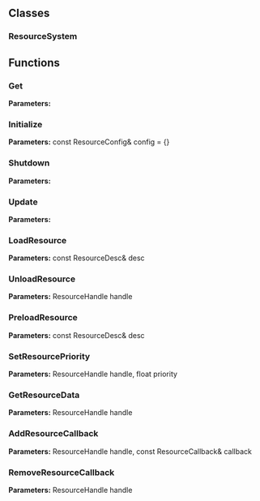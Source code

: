 
## Classes

### ResourceSystem




## Functions

### Get



**Parameters:** 

### Initialize



**Parameters:** const ResourceConfig& config = {}

### Shutdown



**Parameters:** 

### Update



**Parameters:** 

### LoadResource



**Parameters:** const ResourceDesc& desc

### UnloadResource



**Parameters:** ResourceHandle handle

### PreloadResource



**Parameters:** const ResourceDesc& desc

### SetResourcePriority



**Parameters:** ResourceHandle handle, float priority

### GetResourceData



**Parameters:** ResourceHandle handle

### AddResourceCallback



**Parameters:** ResourceHandle handle, const ResourceCallback& callback

### RemoveResourceCallback



**Parameters:** ResourceHandle handle
